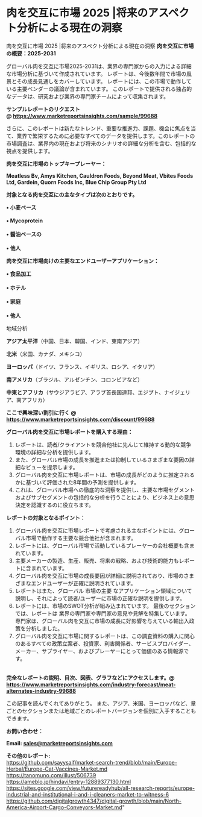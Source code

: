 # 肉を交互に市場 2025 |将来のアスペクト分析による現在の洞察
肉を交互に市場 2025 |将来のアスペクト分析による現在の洞察
<strong><b>肉を交互に市場の概要：2025-2031</b></strong>

グローバル肉を交互に市場2025-2031は、業界の専門家からの入力による詳細な市場分析に基づいて作成されています。 レポートは、今後数年間で市場の風景とその成長見通しをカバーしています。 レポートには、この市場で動作している主要ベンダーの議論が含まれています。 このレポートで提供される独占的なデータは、研究および業界の専門家チームによって収集されます。

<strong>サンプルレポートのリクエスト @ <a href=https://www.marketreportsinsights.com/sample/99688>https://www.marketreportsinsights.com/sample/99688</a></strong>

さらに、このレポートは新たなトレンド、重要な推進力、課題、機会に焦点を当て、業界で繁栄するために必要なすべてのデータを提供します。このレポートの市場調査は、業界内の現在および将来のシナリオの詳細な分析を含む、包括的な視点を提供します。

<strong>肉を交互に市場のトップキープレーヤー：</strong>

<strong>Meatless Bv, Amys Kitchen, Cauldron Foods, Beyond Meat, Vbites Foods Ltd, Gardein, Quorn Foods Inc, Blue Chip Group Pty Ltd</strong>

<strong><b>対象となる肉を交互にの主なタイプは次のとおりです。</b></strong>

<strong>• 小麦ベース<br><br>• Mycoprotein<br><br>• 醤油ベースの<br><br>• 他人</strong>

<strong><b>肉を交互に市場向けの主要なエンドユーザーアプリケーション：</b></strong>

<strong>• 食品加工<br><br>• ホテル<br><br>• 家庭<br><br>• 他人</strong>

 地域分析

<strong><b>アジア太平洋</b></strong>（中国、日本、韓国、インド、東南アジア）

<strong><b>北米</b></strong>（米国、カナダ、メキシコ）

<strong><b>ヨーロッパ</b></strong>（ドイツ、フランス、イギリス、ロシア、イタリア）

<strong><b>南アメリカ</b></strong>（ブラジル、アルゼンチン、コロンビアなど）

<strong><b>中東とアフリカ</b></strong>（サウジアラビア、アラブ首長国連邦、エジプト、ナイジェリア、南アフリカ）

<strong>ここで興味深い割引に行く @ <a href=https://www.marketreportsinsights.com/discount/99688>https://www.marketreportsinsights.com/discount/99688</a></strong>

<strong><b>グローバル肉を交互に市場レポートを購入する理由：</b></strong>
<ol>
  <li>レポートは、読者/クライアントを競合他社に先んじて維持する動的な競争環境の詳細な分析を提供します。</li>
  <li>また、グローバル市場の成長を推進または抑制しているさまざまな要因の詳細なビューを提示します。</li>
  <li>グローバル肉を交互に市場レポートは、市場の成長がどのように推定されるかに基づいて評価された8年間の予測を提供します。</li>
  <li>これは、グローバル市場への徹底的な洞察を提供し、主要な市場セグメントおよびサブセグメントの包括的な分析を行うことにより、ビジネス上の意思決定を認識するのに役立ちます。</li>
</ol>
<strong><b>レポートの対象となるポイント：</b></strong>
<ol>
  <li>グローバル肉を交互に市場レポートで考慮される主なポイントには、グローバル市場で動作する主要な競合他社が含まれます。</li>
  <li>レポートには、グローバル市場で活動しているプレーヤーの会社概要も含まれています。</li>
  <li>主要メーカーの製造、生産、販売、将来の戦略、および技術的能力もレポートに含まれています。</li>
  <li>グローバル肉を交互に市場の成長要因が詳細に説明されており、市場のさまざまなエンドユーザーが正確に説明されています。</li>
  <li>レポートはまた、グローバル 市場の主要 なアプリケーション領域について説明し、それによって読者/ユーザーに市場の正確な説明を提供します。</li>
  <li>レポートには、市場のSWOT分析が組み込まれています。 最後のセクションでは、レポートは 業界の専門家や専門家の意見や見解を特集しています。 専門家は、グローバル肉を交互に市場の成長に好影響を与えている輸出入政策を分析しました。</li>
  <li>グローバル肉を交互に市場に関するレポートは、この調査資料の購入に関心のあるすべての政策立案者、投資家、利害関係者、サービスプロバイダー、メーカー、サプライヤー、およびプレーヤーにとって価値のある情報源です。</li>
</ol><br>
<strong>完全なレポートの説明、目次、図表、グラフなどにアクセスします。@ <a href=https://www.marketreportsinsights.com/industry-forecast/meat-alternates-industry-99688>https://www.marketreportsinsights.com/industry-forecast/meat-alternates-industry-99688</a></strong>

この記事を読んでくれてありがとう。 また、アジア、米国、ヨーロッパなど、章ごとのセクションまたは地域ごとのレポートバージョンを個別に入手することもできます。

<strong><b>お問い合わせ：</b></strong>

<strong>Email: </strong><a href=mailto:sales@marketreportsinsights.com><strong>sales@marketreportsinsights.com</strong></a>

<strong>その他のレポート:</strong>
<br>
<a href=https://github.com/sayysaif/market-search-trend/blob/main/Europe-Herbal/Europe-Cat-Vaccines-Market.md>https://github.com/sayysaif/market-search-trend/blob/main/Europe-Herbal/Europe-Cat-Vaccines-Market.md</a>
<br>
<a href=https://tanomuno.com/illust/506739>https://tanomuno.com/illust/506739</a>
<br>
<a href=https://ameblo.jp/hindavi/entry-12889377130.html>https://ameblo.jp/hindavi/entry-12889377130.html</a>
<br>
<a href=https://sites.google.com/view/futurereadyhub/all-research-reports/europe-industrial-and-institutional-i-and-i-cleaners-market-to-witness-6>https://sites.google.com/view/futurereadyhub/all-research-reports/europe-industrial-and-institutional-i-and-i-cleaners-market-to-witness-6</a>
<br>
<a href=https://github.com/digitalgrowth4347/digital-growth/blob/main/North-America-Airport-Cargo-Conveyors-Market.md>https://github.com/digitalgrowth4347/digital-growth/blob/main/North-America-Airport-Cargo-Conveyors-Market.md</a>"
